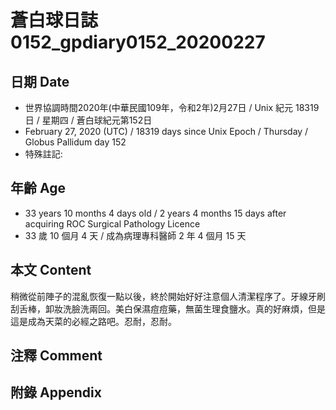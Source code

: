 # 蒼白球日誌0152_gpdiary0152_20200227 #

## 日期 Date ##

* 世界協調時間2020年(中華民國109年，令和2年)2月27日 / Unix 紀元 18319 日 / 星期四 / 蒼白球紀元第152日
* February 27, 2020 (UTC) / 18319 days since Unix Epoch / Thursday / Globus Pallidum day 152
* 特殊註記:

## 年齡 Age ##

* 33 years 10 months 4 days old / 2 years 4 months 15 days after acquiring ROC Surgical Pathology Licence
* 33 歲 10 個月 4 天 / 成為病理專科醫師 2 年 4 個月 15 天

## 本文 Content ##

稍微從前陣子的混亂恢復一點以後，終於開始好好注意個人清潔程序了。牙線牙刷刮舌棒，卸妝洗臉洗兩回。美白保濕痘痘藥，無菌生理食鹽水。真的好麻煩，但是這是成為天菜的必經之路吧。忍耐，忍耐。

## 注釋 Comment ##

## 附錄 Appendix ##
